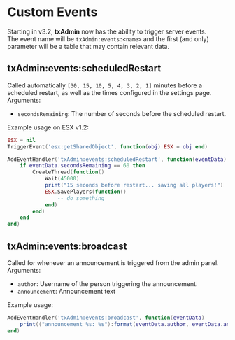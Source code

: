 # Custom Events

Starting in v3.2, **txAdmin** now has the ability to trigger server events.  
The event name will be `txAdmin:events:<name>` and the first (and only) parameter will be a table that may contain relevant data.

## txAdmin:events:scheduledRestart
Called automatically `[30, 15, 10, 5, 4, 3, 2, 1]` minutes before a scheduled restart, as well as the times configured in the settings page.  
Arguments:
- `secondsRemaining`: The number of seconds before the scheduled restart.  

Example usage on ESX v1.2:
```lua
ESX = nil
TriggerEvent('esx:getSharedObject', function(obj) ESX = obj end)

AddEventHandler('txAdmin:events:scheduledRestart', function(eventData)
    if eventData.secondsRemaining == 60 then
        CreateThread(function()
            Wait(45000)
            print("15 seconds before restart... saving all players!")
            ESX.SavePlayers(function()
                -- do something
            end)
        end)
    end
end)
```

## txAdmin:events:broadcast
Called for whenever an announcement is triggered from the admin panel.  
Arguments:
- `author`: Username of the person triggering the announcement.  
- `announcement`: Announcement text

Example usage:
```lua
AddEventHandler('txAdmin:events:broadcast', function(eventData)
    print(("announcement %s: %s"):format(eventData.author, eventData.announcement))
end)
```
